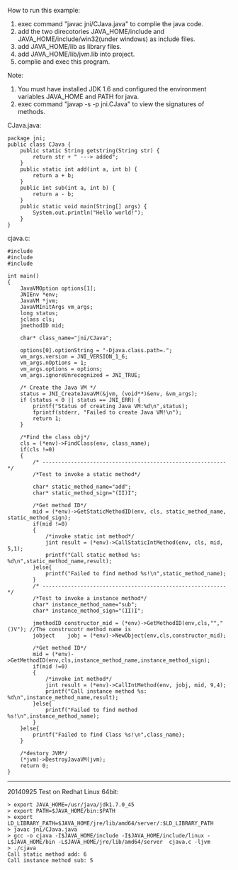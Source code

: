 <!---
markmeta_author: wongoo
markmeta_date: 2011-02-16 02:36:42
excerpt: c调用java的例子
slug: c_invoke_java
markmeta_title: C调用Java的例子
wordpress_id: 63
markmeta_categories: Experience
markmeta_tags: C,java,jni
-->

How to run this example:
1. exec command "javac jni/CJava.java" to complie the java code.
2. add the two direcotories JAVA_HOME/include and JAVA_HOME/include/win32(under windows) as include files.
3. add JAVA_HOME/lib as library files.
4. add JAVA_HOME/lib/jvm.lib into project.
5. complie and exec this program.

Note:
1. You must have installed JDK 1.6 and configured the environment variables JAVA_HOME and PATH for java.
2. exec command "javap -s -p jni.CJava" to view the signatures of methods.


CJava.java:

    package jni;
    public class CJava {
    	public static String getstring(String str) {
    		return str + " ---> added";
    	}
    	public static int add(int a, int b) {
    		return a + b;
    	}
    	public int sub(int a, int b) {
    		return a - b;
    	}
    	public static void main(String[] args) {
    		System.out.println("Hello world!");
    	}
    }



cjava.c:

    #include 
    #include 
    #include 
    
    int main()
    {
    	JavaVMOption options[1];
    	JNIEnv *env;
    	JavaVM *jvm;
    	JavaVMInitArgs vm_args;
    	long status;
    	jclass cls;
    	jmethodID mid;
    
    	char* class_name="jni/CJava";
    
    	options[0].optionString = "-Djava.class.path=.";
    	vm_args.version = JNI_VERSION_1_6;
    	vm_args.nOptions = 1;
    	vm_args.options = options;
    	vm_args.ignoreUnrecognized = JNI_TRUE;
    
    	/* Create the Java VM */
    	status = JNI_CreateJavaVM(&jvm, (void**)&env, &vm_args);
    	if (status < 0 || status == JNI_ERR) {
    		printf("Status of creating Java VM:%d\n",status);
    		fprintf(stderr, "Failed to create Java VM!\n");
    		return 1;
    	}
    
    	/*Find the class obj*/
    	cls = (*env)->FindClass(env, class_name);
    	if(cls !=0)
    	{
    		/* ---------------------------------------------------------- */
    		/*Test to invoke a static method*/
    
    		char* static_method_name="add";
    		char* static_method_sign="(II)I";
    
    		/*Get method ID*/
    		mid = (*env)->GetStaticMethodID(env, cls, static_method_name, static_method_sign);
    		if(mid !=0)
    		{
    			/*invoke static int method*/
    			jint result = (*env)->CallStaticIntMethod(env, cls, mid, 5,1);
    			printf("Call static method %s: %d\n",static_method_name,result);
    		}else{
    			printf("Failed to find method %s!\n",static_method_name);
    		}
    		/* ---------------------------------------------------------- */
    		/*Test to invoke a instance method*/
    		char* instance_method_name="sub";
    		char* instance_method_sign="(II)I";
    
    		jmethodID constructor_mid = (*env)->GetMethodID(env,cls,"","()V"); //The construcotr method name is 
    		jobject    jobj = (*env)->NewObject(env,cls,constructor_mid);
    
    		/*Get method ID*/
    		mid = (*env)->GetMethodID(env,cls,instance_method_name,instance_method_sign);
    		if(mid !=0)
    		{
    			/*invoke int method*/
    			jint result = (*env)->CallIntMethod(env, jobj, mid, 9,4);
    			printf("Call instance method %s: %d\n",instance_method_name,result);
    		}else{
    			printf("Failed to find method %s!\n",instance_method_name);
    		}
    	}else{
    		printf("Failed to find Class %s!\n",class_name);
    	}
    
    	/*destory JVM*/
    	(*jvm)->DestroyJavaVM(jvm);
    	return 0;
    }
    

-------------------------------

20140925 Test on Redhat Linux 64bit:

    > export JAVA_HOME=/usr/java/jdk1.7.0_45
    > export PATH=$JAVA_HOME/bin:$PATH
    > export LD_LIBRARY_PATH=$JAVA_HOME/jre/lib/amd64/server/:$LD_LIBRARY_PATH
    > javac jni/CJava.java
    > gcc -o cjava -I$JAVA_HOME/include -I$JAVA_HOME/include/linux -L$JAVA_HOME/bin -L$JAVA_HOME/jre/lib/amd64/server  cjava.c -ljvm
    > ./cjava 
    Call static method add: 6
    Call instance method sub: 5



